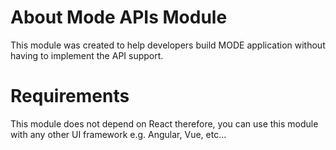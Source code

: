 # About Mode APIs Module
This module was created to help developers build MODE application without having to implement the API support.

# Requirements
This module does not depend on React therefore, you can use this module with any other UI framework e.g. Angular, Vue, etc...
